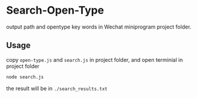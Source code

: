 # Search-Open-Type
output path and opentype key words in Wechat miniprogram project folder.

## Usage
copy `open-type.js` and `search.js` in project folder, and open terminial in project folder 

``` bash
node search.js
```

the result will be in `./search_results.txt`
